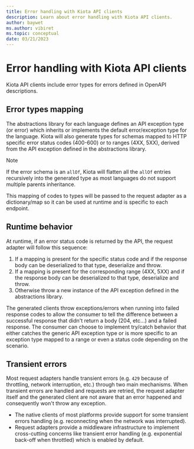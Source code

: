 ```yaml
---
title: Error handling with Kiota API clients
description: Learn about error handling with Kiota API clients.
author: baywet
ms.author: vibiret
ms.topic: conceptual
date: 03/21/2023
---
```


# Error handling with Kiota API clients

Kiota API clients include error types for errors defined in OpenAPI descriptions.

## Error types mapping

The abstractions library for each language defines an API exception type (or error) which inherits or implements the default error/exception type for the language. Kiota will also generate types for schemas mapped to HTTP specific error status codes (400-600) or to ranges (4XX, 5XX), derived from the API exception defined in the abstractions library.

> [!NOTE]
> If the error schema is an `allOf`, Kiota will flatten all the `allOf` entries recursively into the generated type as most languages do not support multiple parents inheritance.

This mapping of codes to types will be passed to the request adapter as a dictionary/map so it can be used at runtime and is specific to each endpoint.

## Runtime behavior

At runtime, if an error status code is returned by the API, the request adapter will follow this sequence:

1. If a mapping is present for the specific status code and if the response body can be deserialized to that type, deserialize and throw.
1. If a mapping is present for the corresponding range (4XX, 5XX) and if the response body can be deserialized to that type, deserialize and throw.
1. Otherwise throw a new instance of the API exception defined in the abstractions library.

The generated clients throw exceptions/errors when running into failed response codes to allow the consumer to tell the difference between a successful response that didn't return a body (204, etc...) and a failed response. The consumer can choose to implement try/catch behavior that either catches the generic API exception type or is more specific to an exception type mapped to a range or even a status code depending on the scenario.

## Transient errors

Most request adapters handle transient errors (e.g. `429` because of throttling, network interruption, etc.) through two main mechanisms. When transient errors are handled and requests are retried, the request adapter itself and the generated client are not aware that an error happened and consequently won't throw any exception.

- The native clients of most platforms provide support for some transient errors handling (e.g. reconnecting when the network was interrupted).
- Request adapters provide a middleware infrastructure to implement cross-cutting concerns like transient error handling (e.g. exponential back-off when throttled) which is enabled by default.
